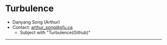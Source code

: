 # Turbulence

* Danyang Song (Arthur)
* Contact: arthur_song@sfu.ca
	* Subject with "Turbulence(Github)"

******